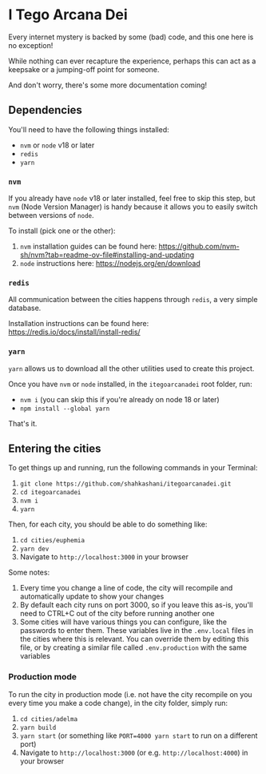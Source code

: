# I Tego Arcana Dei

Every internet mystery is backed by some (bad) code, and this one here is no exception!

While nothing can ever recapture the experience, perhaps this can act as a keepsake or a jumping-off point for someone.

And don't worry, there's some more documentation coming!

## Dependencies

You'll need to have the following things installed:

- `nvm` or `node` v18 or later
- `redis`
- `yarn`

### `nvm`

If you already have `node` v18 or later installed, feel free to skip this step, but `nvm` (Node Version Manager) is handy because it allows you to easily switch between versions of `node`.

To install (pick one or the other):

1. `nvm` installation guides can be found here: https://github.com/nvm-sh/nvm?tab=readme-ov-file#installing-and-updating
2. `node` instructions here: https://nodejs.org/en/download

### `redis`

All communication between the cities happens through `redis`, a very simple database.

Installation instructions can be found here: https://redis.io/docs/install/install-redis/

### `yarn`

`yarn` allows us to download all the other utilities used to create this project.

Once you have `nvm` or `node` installed, in the `itegoarcanadei` root folder, run:

- `nvm i` (you can skip this if you're already on node 18 or later)
- `npm install --global yarn`

That's it.

## Entering the cities

To get things up and running, run the following commands in your Terminal:

1. `git clone https://github.com/shahkashani/itegoarcanadei.git`
2. `cd itegoarcanadei`
3. `nvm i`
4. `yarn`

Then, for each city, you should be able to do something like:

1. `cd cities/euphemia`
2. `yarn dev`
3. Navigate to `http://localhost:3000` in your browser

Some notes:

1. Every time you change a line of code, the city will recompile and automatically update to show your changes
2. By default each city runs on port 3000, so if you leave this as-is, you'll need to CTRL+C out of the city before running another one
3. Some cities will have various things you can configure, like the passwords to enter them. These variables live in the `.env.local` files in the cities where this is relevant. You can override them by editing this file, or by creating a similar file called `.env.production` with the same variables

### Production mode

To run the city in production mode (i.e. not have the city recompile on you every time you make a code change), in the city folder, simply run:

1. `cd cities/adelma`
2. `yarn build`
3. `yarn start` (or something like `PORT=4000 yarn start` to run on a different port)
4. Navigate to `http://localhost:3000` (or e.g. `http://localhost:4000`) in your browser
